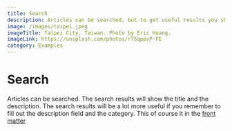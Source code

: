 ```yaml
---
title: Search
description: Articles can be searched, but to get useful results you should use the description field.
image: /images/taipei.jpeg
imageTitle: Taipei City, Taiwan. Photo by Eric Huang. 
imageLink: https://unsplash.com/photos/r75qppvP-FE
category: Examples
---
```


# Search

Articles can be searched. The search results will show the title and the description. The search results will be a lot more useful if you remember to fill out the description field and the category. This of course it in the [front matter](../../documentation/content/front-matter/)

